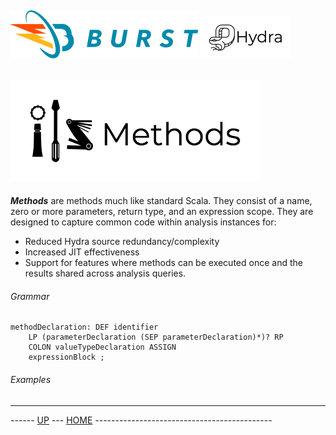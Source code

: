 ![Burst](../../../documentation/burst_h_small.png "") ![](../../doc/hydra_small.png "")
--

![](methods.png "")
--

___Methods___ are methods much like standard Scala. They consist
of a name, zero or more parameters, return type, 
and an expression scope. They are designed to capture common
code within analysis instances for:
* Reduced Hydra source redundancy/complexity
* Increased JIT effectiveness
* Support for features where methods can be executed once and
the results shared across analysis queries.


###### Grammar
    methodDeclaration: DEF identifier
        LP (parameterDeclaration (SEP parameterDeclaration)*)? RP
        COLON valueTypeDeclaration ASSIGN
        expressionBlock ;
    

###### Examples

---
------ [UP](../readme.md) ---  [HOME](../../readme.md) --------------------------------------------
